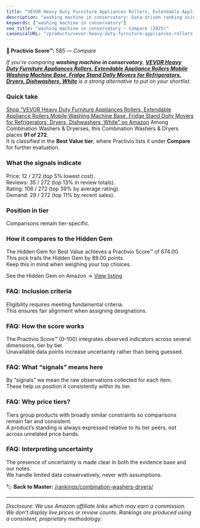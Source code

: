```yaml
---
title: "VEVOR Heavy Duty Furniture Appliances Rollers, Extendable Appliance Rollers Mobile Washing Machine Base, Fridge Stand Dolly Movers for Refrigerators, Dryers, Dishwashers, White"
description: "washing machine in conservatory: Data-driven ranking using the Practivio Score™. Positioned by quality, value, demand, findability, momentum."
keywords: ["washing machine in conservatory"]
seo_title: "washing machine in conservatory — Compare (2025)"
canonicalURL: "/products/vevor-heavy-duty-furniture-appliances-rollers-extendable-appliance-rollers-mobile-washing-machine-base-fridge-stand-dolly-movers-for-refrigerators-dryers-dishwashers-white-B0CX4HM3LW/"
---
```


**🛒 Practivio Score™:** 585 — _Compare_


*If you're comparing **washing machine in conservatory**, **[VEVOR Heavy Duty Furniture Appliances Rollers, Extendable Appliance Rollers Mobile Washing Machine Base, Fridge Stand Dolly Movers for Refrigerators, Dryers, Dishwashers, White](https://www.amazon.com/dp/B0CX4HM3LW?tag=practivio-20)** is a strong alternative to put on your shortlist.*
### Quick take
[Shop “VEVOR Heavy Duty Furniture Appliances Rollers, Extendable Appliance Rollers Mobile Washing Machine Base, Fridge Stand Dolly Movers for Refrigerators, Dryers, Dishwashers, White” on Amazon](https://www.amazon.com/dp/B0CX4HM3LW?tag=practivio-20)
Among Combination Washers & Dryerses, this Combination Washers & Dryers places **91 of 272**.  
It is classified in the **Best Value tier**, where Practivio lists it under **Compare** for further evaluation.

### What the signals indicate
Price: 12 / 272 (top 5% lowest cost).  
Reviews: 35 / 272 (top 13% in review totals).  
Rating: 106 / 272 (top 39% by average rating).  
Demand: 29 / 272 (top 11% by recent sales).

### Position in tier
Comparisons remain tier-specific.

### How it compares to the Hidden Gem
The Hidden Gem for Best Value achieves a Practivio Score™ of 674.00.  
This pick trails the Hidden Gem by 89.00 points.  
Keep this in mind when weighing your top choices.  

See the Hidden Gem on Amazon → [View listing](https://www.amazon.com/dp/B01ALBMIEI?tag=practivio-20)

### FAQ: Inclusion criteria
Eligibility requires meeting fundamental criteria.  
This ensures fair alignment when assigning designations.

### FAQ: How the score works
The Practivio Score™ (0–100) integrates observed indicators across several dimensions, tier by tier.  
Unavailable data points increase uncertainty rather than being guessed.

### FAQ: What “signals” means here
By “signals” we mean the raw observations collected for each item.  
These help us position it consistently within its tier.

### FAQ: Why price tiers?
Tiers group products with broadly similar constraints so comparisons remain fair and consistent.  
A product’s standing is always expressed relative to its tier peers, not across unrelated price bands.

### FAQ: Interpreting uncertainty
The presence of uncertainty is made clear in both the evidence base and our notes.  
We handle limited data conservatively, never with assumptions.

<!-- Missing template for Compare/CompareWithinPriceClass -->


🏷️ **Back to Master:** [/rankings/combination-washers-dryers/](/rankings/combination-washers-dryers/)

---
_Disclosure: We use Amazon affiliate links which may earn a commission. We don’t display live prices or review counts. Rankings are produced using a consistent, proprietary methodology._
